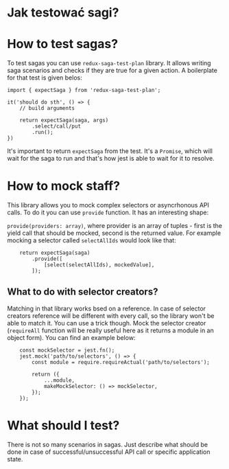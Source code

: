 # Jak testować sagi?
# How to test sagas?

To test sagas you can use `redux-saga-test-plan` library. It allows writing saga scenarios and checks if they are true for a given action. A boilerplate for that test is given belos:

```
import { expectSaga } from 'redux-saga-test-plan';

it('should do sth', () => {
    // build arguments
    
    return expectSaga(saga, args)
        .select/call/put
        .run();
})
```

It's important to return `expectSaga` from the test. It's a `Promise`, which will wait for the saga to run and that's how jest is able to wait for it to resolve. 

# How to mock staff?

This library allows you to mock complex selectors or asyncrhonous API calls. To do it you can use `provide` function. It has an interesting shape:

`provide(providers: array)`, where provider is an array of tuples - first is the yield call that should be mocked, second is the returned value. For example mocking a selector called `selectAllIds` would look like that:

```
    return expectSaga(saga)
        .provide([
            [select(selectAllIds), mockedValue],
        ]);
```
## What to do with selector creators?

Matching in that library works bsed on a reference. In case of selector creators reference will be different with every call, so the library won't be able to match it. You can use a trick though. Mock the selector creator (`requireAll` function will be really useful here as it returns a module in an object form). You can find an example below:

```
    const mockSelector = jest.fn();
    jest.mock('path/to/selectors', () => {
        const module = require.requireActual('path/to/selectors');

        return ({
            ...module,
            makeMockSelector: () => mockSelector,
        });
    });
```

# What should I test?

There is not so many scenarios in sagas. Just describe what should be done in case of successful/unsuccessful API call or specific application state.